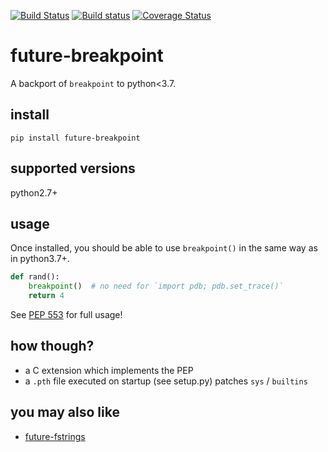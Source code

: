 [![Build Status](https://travis-ci.org/asottile/future-breakpoint.svg?branch=master)](https://travis-ci.org/asottile/future-breakpoint)
[![Build status](https://ci.appveyor.com/api/projects/status/4b6qu7v13vxc3tue/branch/master?svg=true)](https://ci.appveyor.com/project/asottile/future-breakpoint/branch/master)
[![Coverage Status](https://coveralls.io/repos/github/asottile/future-breakpoint/badge.svg?branch=master)](https://coveralls.io/github/asottile/future-breakpoint?branch=master)

future-breakpoint
=================

A backport of `breakpoint` to python<3.7.

## install

`pip install future-breakpoint`

## supported versions

python2.7+

## usage

Once installed, you should be able to use `breakpoint()` in the same way as in
python3.7+.

```python
def rand():
    breakpoint()  # no need for `import pdb; pdb.set_trace()`
    return 4
```

See [PEP 553](https://www.python.org/dev/peps/pep-0553/) for full usage!

## how though?

- a C extension which implements the PEP
- a `.pth` file executed on startup (see setup.py) patches `sys` / `builtins`

## you may also like

- [future-fstrings](https://github.com/asottile/future-fstrings)
